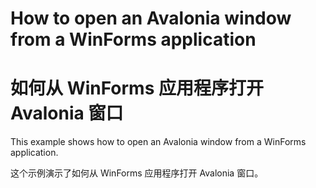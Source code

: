 # How to open an Avalonia window from a WinForms application

# 如何从 WinForms 应用程序打开 Avalonia 窗口

This example shows how to open an Avalonia window from a WinForms application. 

这个示例演示了如何从 WinForms 应用程序打开 Avalonia 窗口。